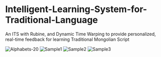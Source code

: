 # Intelligent-Learning-System-for-Traditional-Language
An ITS with Rubine, and Dynamic Time Warping to provide personalized, real-time feedback for learning Traditional Mongolian Script


![Alphabets-20](https://github.com/user-attachments/assets/5be4b8e1-b6fa-4465-80ee-1b6bcc65a3c4)
![Sample1](https://github.com/user-attachments/assets/f66aa580-6d93-4559-99fa-d013d968f138)
![Sample2](https://github.com/user-attachments/assets/92be844b-b2fa-419d-b448-c1f76b9dc08f)
![Sample3](https://github.com/user-attachments/assets/bf00ef3d-149b-459c-a288-d99c219fe52a)


